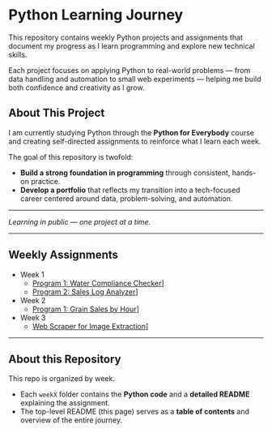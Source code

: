 # Python Learning Journey

This repository contains weekly Python projects and assignments that document my progress as I learn programming and explore new technical skills.

Each project focuses on applying Python to real-world problems — from data handling and automation to small web experiments — helping me build both confidence and creativity as I grow.

## About This Project

I am currently studying Python through the **Python for Everybody** course and creating self-directed assignments to reinforce what I learn each week.

The goal of this repository is twofold:

- **Build a strong foundation in programming** through consistent, hands-on practice.  
- **Develop a portfolio** that reflects my transition into a tech-focused career centered around data, problem-solving, and automation.

---

*Learning in public — one project at a time.*


---

## Weekly Assignments
- Week 1
  - [Program 1: Water Compliance Checker](week1/wateruse.py)]
  - [Program 2: Sales Log Analyzer](week1/sales_analyzer.py)]
- Week 2
  - [Program 1: Grain Sales by Hour](week2/README.md)]
- Week 3
  - [Web Scraper for Image Extraction](week3/README.md)]

---

## About this Repository
This repo is organized by week.  
- Each `weekX` folder contains the **Python code** and a **detailed README** explaining the assignment.  
- The top-level README (this page) serves as a **table of contents** and overview of the entire journey.  

